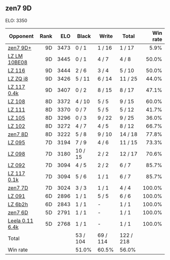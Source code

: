 ## zen7 9D ##

ELO: 3350

Opponent | Rank | ELO | Black | Write | Total | Win rate
---------|-----:|----:|-------|-------|-------|-------:
[zen7 9D+](zen7%209D+.md) | 9D | 3473 | 0 / 1 | 1 / 16 | 1 / 17 | 5.9%
[LZ LM 10BE08](LZ%20LM%2010BE08.md) | 9D | 3445 | 0 / 1 | 4 / 7 | 4 / 8 | 50.0%
[LZ 116](LZ%20116.md) | 9D | 3444 | 2 / 6 | 3 / 4 | 5 / 10 | 50.0%
[LZ ZQ i8](LZ%20ZQ%20i8.md) | 9D | 3426 | 5 / 11 | 6 / 14 | 11 / 25 | 44.0%
[LZ 117 0.4k](LZ%20117%200.4k.md) | 9D | 3407 | 0 / 2 | 8 / 15 | 8 / 17 | 47.1%
[LZ 108](LZ%20108.md) | 8D | 3372 | 4 / 10 | 5 / 5 | 9 / 15 | 60.0%
[LZ 111](LZ%20111.md) | 8D | 3370 | 0 / 7 | 5 / 5 | 5 / 12 | 41.7%
[LZ 105](LZ%20105.md) | 8D | 3296 | 0 / 3 | 9 / 22 | 9 / 25 | 36.0%
[LZ 102](LZ%20102.md) | 8D | 3272 | 4 / 7 | 4 / 5 | 8 / 12 | 66.7%
[zen7 8D](zen7%208D.md) | 8D | 3222 | 5 / 8 | 9 / 10 | 14 / 18 | 77.8%
[LZ 095](LZ%20095.md) | 7D | 3194 | 7 / 9 | 4 / 6 | 11 / 15 | 73.3%
[LZ 098](LZ%20098.md) | 7D | 3180 | 10 / 15 | 2 / 2 | 12 / 17 | 70.6%
[LZ 092](LZ%20092.md) | 7D | 3094 | 4 / 5 | 2 / 2 | 6 / 7 | 85.7%
[LZ 117 0.1k](LZ%20117%200.1k.md) | 7D | 3094 | 5 / 6 | 1 / 1 | 6 / 7 | 85.7%
[zen7 7D](zen7%207D.md) | 7D | 3024 | 3 / 3 | 1 / 1 | 4 / 4 | 100.0%
[LZ 091](LZ%20091.md) | 6D | 2896 | 1 / 1 | 5 / 5 | 6 / 6 | 100.0%
[LZ 6b2h](LZ%206b2h.md) | 6D | 2843 | 1 / 1 | - | 1 / 1 | 100.0%
[zen7 6D](zen7%206D.md) | 5D | 2791 | 1 / 1 | - | 1 / 1 | 100.0%
[Leela 0.11 6.4k](Leela%200.11%206.4k.md) | 5D | 2768 | 1 / 1 | - | 1 / 1 | 100.0%
Total | | | 53 / 104 | 69 / 114 | 122 / 218 | 
Win rate| | | 51.0% | 60.5% | 56.0% | 
